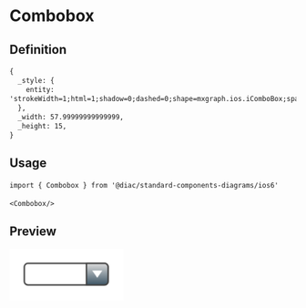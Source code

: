 # Combobox

## Definition

```
{
  _style: { 
    entity: 'strokeWidth=1;html=1;shadow=0;dashed=0;shape=mxgraph.ios.iComboBox;spacingTop=2;spacingLeft=2;align=left;strokeColor=#444444;fontColor=#666666;buttonText=;fontSize=8;fillColor=#dddddd;fillColor2=#3D5565;sketch=0;whiteSpace=wrap;',
  },
  _width: 57.99999999999999,
  _height: 15,
}
```

## Usage

```
import { Combobox } from '@diac/standard-components-diagrams/ios6'

<Combobox/>
```

## Preview

<img src="./combobox.png" width="200"/>

